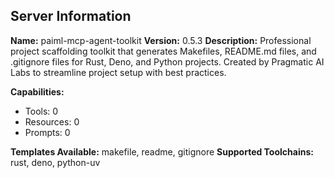 ## Server Information

**Name:** paiml-mcp-agent-toolkit
**Version:** 0.5.3
**Description:** Professional project scaffolding toolkit that generates Makefiles, README.md files, and .gitignore files for Rust, Deno, and Python projects. Created by Pragmatic AI Labs to streamline project setup with best practices.

**Capabilities:**
- Tools: 0
- Resources: 0
- Prompts: 0

**Templates Available:** makefile, readme, gitignore
**Supported Toolchains:** rust, deno, python-uv
